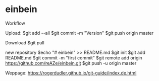# einbein
Workflow

Upload:
$git add --all
$git commit -m "Version"
$git push origin master


Download
$git pull


new repository
$echo "# einbein" >> README.md
$git init
$git add README.md
$git commit -m "first commit"
$git remote add origin https://github.com/reAZe/einbein.git
$git push -u origin master


Weppage:
https://rogerdudler.github.io/git-guide/index.de.html

